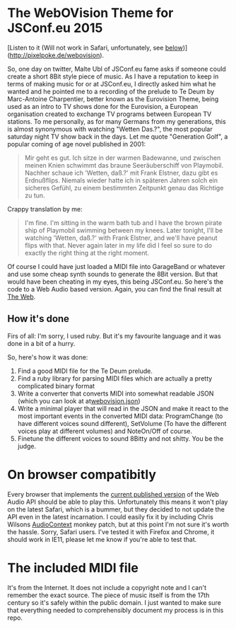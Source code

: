 # The WebOVision Theme for JSConf.eu 2015

[Listen to it (Will not work in Safari, unfortunately, see [below](#on-browser-compatibitly))](http://pixelpoke.de/webovision).

So, one day on twitter, Malte Ubl of JSConf.eu fame asks if someone could create a
short 8Bit style piece of music. As I have a reputation to keep in terms of making
music for or at JSConf.eu, I directly asked him what he wanted and he pointed
me to a recording of the prelude to Te Deum by Marc-Antoine Charpentier, better
known as the Eurovision Theme, being used as an intro to TV shows done for the
Eurovision, a European organisation created to exchange TV programs between European
TV stations. To me personally, as for many Germans from my generations, this is almost
synonymous with watching "Wetten Das.?", the most popular saturday night TV show
back in the days. Let me quote "Generation Golf", a popular coming of age novel published in 2001:

> Mir geht es gut. Ich sitze in der warmen Badewanne, und zwischen meinen Knien schwimmt das braune Seeräuberschiff von Playmobil. Nachher schaue ich 'Wetten, daß.?' mit Frank Elstner, dazu gibt es Erdnußflips. Niemals wieder hatte ich in späteren Jahren solch ein sicheres Gefühl, zu einem bestimmten Zeitpunkt genau das Richtige zu tun.

Crappy translation by me:

> I'm fine. I'm sitting in the warm bath tub and I have the brown pirate ship of Playmobil swimming between my knees. Later tonight, I'll be watching 'Wetten, daß.?' with Frank Elstner, and we'll have peanut flips with that. Never again later in my life did I feel so sure to do exactly the right thing at the right moment.

Of course I could have just loaded a MIDI file into GarageBand or whatever and use some cheap synth sounds to generate the 8Bit version. But that would have been cheating in my eyes, this being JSConf.eu. So here's the code to a Web Audio based version. Again,  you can find the final result at [The Web](http://pixelpoke.de/webovision).

## How it's done

Firs of all: I'm sorry, I used ruby. But it's my favourite language and it was done in a bit of a hurry.

So, here's how it was done:

1. Find a good MIDI file for the Te Deum prelude.
2. Find a ruby library for parsing MIDI files which are actually a pretty complicated binary format
3. Write a converter that converts MIDI into somewhat readable JSON (which you can look at at[webovision.json](webovision.json))
4. Write a minimal player that will read in the JSON and make it react to the most important events in the converted MIDI data: ProgramChange (to have different voices sound different), SetVolume (To have the different voices play at different volumes) and NoteOn/Off of course.
5. Finetune the different voices to sound 8Bitty and not shitty. You be the judge.

# On browser compatibitly

Every browser that implements the [current published version](http://www.w3.org/TR/webaudio/) of the Web Audio API should be able to play this. Unfortunately this means it won't play on the latest Safari, which is a bummer, but they decided to not update the API even in the latest incarnation. I could easily fix it by including Chris Wilsons [AudioContext](https://github.com/cwilso/AudioContext-MonkeyPatch) monkey patch, but at this point I'm not sure it's worth the hassle. Sorry, Safari users. I've tested it with Firefox and Chrome, it should work in IE11, please let me know if you're able to test that.

# The included MIDI file

It's from the Internet. It does not include a copyright note and I can't remember the exact source. The piece of music itself is from the 17th century so it's safely within the public domain. I just wanted to make sure that everything needed to comprehensibly document my process is in this repo.
